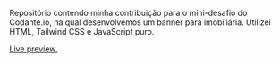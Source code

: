 Repositório contendo minha contribuição para o mini-desafio do Codante.io, na qual desenvolvemos um banner para imobiliária. Utilizei HTML, Tailwind CSS e JavaScript puro.

<a href="https://up-imoveis-psi.vercel.app/">Live preview.</a>
